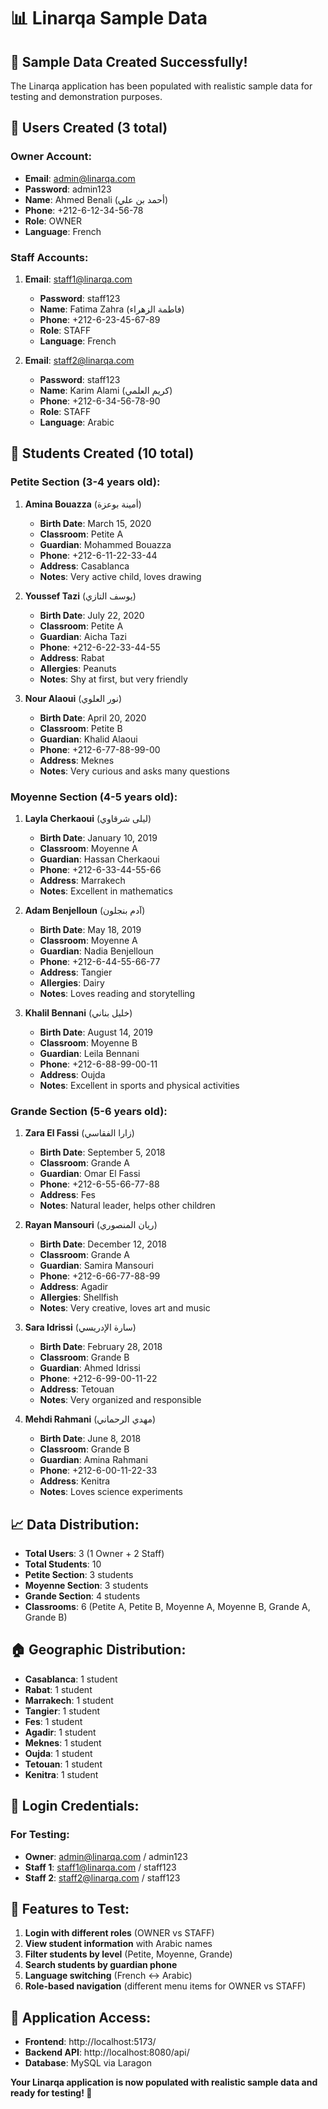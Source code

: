# 📊 Linarqa Sample Data

## 🎯 Sample Data Created Successfully!

The Linarqa application has been populated with realistic sample data for testing and demonstration purposes.

## 👥 **Users Created (3 total)**

### **Owner Account:**
- **Email**: admin@linarqa.com
- **Password**: admin123
- **Name**: Ahmed Benali (أحمد بن علي)
- **Phone**: +212-6-12-34-56-78
- **Role**: OWNER
- **Language**: French

### **Staff Accounts:**
1. **Email**: staff1@linarqa.com
   - **Password**: staff123
   - **Name**: Fatima Zahra (فاطمة الزهراء)
   - **Phone**: +212-6-23-45-67-89
   - **Role**: STAFF
   - **Language**: French

2. **Email**: staff2@linarqa.com
   - **Password**: staff123
   - **Name**: Karim Alami (كريم العلمي)
   - **Phone**: +212-6-34-56-78-90
   - **Role**: STAFF
   - **Language**: Arabic

## 👶 **Students Created (10 total)**

### **Petite Section (3-4 years old):**
1. **Amina Bouazza** (أمينة بوعزة)
   - **Birth Date**: March 15, 2020
   - **Classroom**: Petite A
   - **Guardian**: Mohammed Bouazza
   - **Phone**: +212-6-11-22-33-44
   - **Address**: Casablanca
   - **Notes**: Very active child, loves drawing

2. **Youssef Tazi** (يوسف التازي)
   - **Birth Date**: July 22, 2020
   - **Classroom**: Petite A
   - **Guardian**: Aicha Tazi
   - **Phone**: +212-6-22-33-44-55
   - **Address**: Rabat
   - **Allergies**: Peanuts
   - **Notes**: Shy at first, but very friendly

3. **Nour Alaoui** (نور العلوي)
   - **Birth Date**: April 20, 2020
   - **Classroom**: Petite B
   - **Guardian**: Khalid Alaoui
   - **Phone**: +212-6-77-88-99-00
   - **Address**: Meknes
   - **Notes**: Very curious and asks many questions

### **Moyenne Section (4-5 years old):**
1. **Layla Cherkaoui** (ليلى شرقاوي)
   - **Birth Date**: January 10, 2019
   - **Classroom**: Moyenne A
   - **Guardian**: Hassan Cherkaoui
   - **Phone**: +212-6-33-44-55-66
   - **Address**: Marrakech
   - **Notes**: Excellent in mathematics

2. **Adam Benjelloun** (آدم بنجلون)
   - **Birth Date**: May 18, 2019
   - **Classroom**: Moyenne A
   - **Guardian**: Nadia Benjelloun
   - **Phone**: +212-6-44-55-66-77
   - **Address**: Tangier
   - **Allergies**: Dairy
   - **Notes**: Loves reading and storytelling

3. **Khalil Bennani** (خليل بناني)
   - **Birth Date**: August 14, 2019
   - **Classroom**: Moyenne B
   - **Guardian**: Leila Bennani
   - **Phone**: +212-6-88-99-00-11
   - **Address**: Oujda
   - **Notes**: Excellent in sports and physical activities

### **Grande Section (5-6 years old):**
1. **Zara El Fassi** (زارا الفقاسي)
   - **Birth Date**: September 5, 2018
   - **Classroom**: Grande A
   - **Guardian**: Omar El Fassi
   - **Phone**: +212-6-55-66-77-88
   - **Address**: Fes
   - **Notes**: Natural leader, helps other children

2. **Rayan Mansouri** (ريان المنصوري)
   - **Birth Date**: December 12, 2018
   - **Classroom**: Grande A
   - **Guardian**: Samira Mansouri
   - **Phone**: +212-6-66-77-88-99
   - **Address**: Agadir
   - **Allergies**: Shellfish
   - **Notes**: Very creative, loves art and music

3. **Sara Idrissi** (سارة الإدريسي)
   - **Birth Date**: February 28, 2018
   - **Classroom**: Grande B
   - **Guardian**: Ahmed Idrissi
   - **Phone**: +212-6-99-00-11-22
   - **Address**: Tetouan
   - **Notes**: Very organized and responsible

4. **Mehdi Rahmani** (مهدي الرحماني)
   - **Birth Date**: June 8, 2018
   - **Classroom**: Grande B
   - **Guardian**: Amina Rahmani
   - **Phone**: +212-6-00-11-22-33
   - **Address**: Kenitra
   - **Notes**: Loves science experiments

## 📈 **Data Distribution:**

- **Total Users**: 3 (1 Owner + 2 Staff)
- **Total Students**: 10
- **Petite Section**: 3 students
- **Moyenne Section**: 3 students
- **Grande Section**: 4 students
- **Classrooms**: 6 (Petite A, Petite B, Moyenne A, Moyenne B, Grande A, Grande B)

## 🏠 **Geographic Distribution:**
- **Casablanca**: 1 student
- **Rabat**: 1 student
- **Marrakech**: 1 student
- **Tangier**: 1 student
- **Fes**: 1 student
- **Agadir**: 1 student
- **Meknes**: 1 student
- **Oujda**: 1 student
- **Tetouan**: 1 student
- **Kenitra**: 1 student

## 🔐 **Login Credentials:**

### **For Testing:**
- **Owner**: admin@linarqa.com / admin123
- **Staff 1**: staff1@linarqa.com / staff123
- **Staff 2**: staff2@linarqa.com / staff123

## 🎯 **Features to Test:**

1. **Login with different roles** (OWNER vs STAFF)
2. **View student information** with Arabic names
3. **Filter students by level** (Petite, Moyenne, Grande)
4. **Search students by guardian phone**
5. **Language switching** (French ↔ Arabic)
6. **Role-based navigation** (different menu items for OWNER vs STAFF)

## 📱 **Application Access:**
- **Frontend**: http://localhost:5173/
- **Backend API**: http://localhost:8080/api/
- **Database**: MySQL via Laragon

**Your Linarqa application is now populated with realistic sample data and ready for testing! 🎉** 